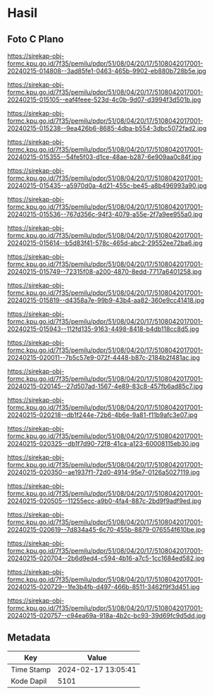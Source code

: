 # Hasil

## Foto C Plano

https://sirekap-obj-formc.kpu.go.id/7f35/pemilu/pdpr/51/08/04/20/17/5108042017001-20240215-014808--3ad85fe1-0463-465b-9902-eb880b728b5e.jpg

https://sirekap-obj-formc.kpu.go.id/7f35/pemilu/pdpr/51/08/04/20/17/5108042017001-20240215-015105--eaf4feee-523d-4c0b-9d07-d3994f3d501b.jpg

https://sirekap-obj-formc.kpu.go.id/7f35/pemilu/pdpr/51/08/04/20/17/5108042017001-20240215-015238--9ea426b6-8685-4dba-b554-3dbc5072fad2.jpg

https://sirekap-obj-formc.kpu.go.id/7f35/pemilu/pdpr/51/08/04/20/17/5108042017001-20240215-015355--54fe5f03-d1ce-48ae-b287-6e909aa0c84f.jpg

https://sirekap-obj-formc.kpu.go.id/7f35/pemilu/pdpr/51/08/04/20/17/5108042017001-20240215-015435--a5970d0a-4d21-455c-be45-a8b496993a90.jpg

https://sirekap-obj-formc.kpu.go.id/7f35/pemilu/pdpr/51/08/04/20/17/5108042017001-20240215-015536--767d356c-94f3-4079-a55e-2f7a9ee955a0.jpg

https://sirekap-obj-formc.kpu.go.id/7f35/pemilu/pdpr/51/08/04/20/17/5108042017001-20240215-015614--b5d83f41-578c-465d-abc2-29552ee72ba6.jpg

https://sirekap-obj-formc.kpu.go.id/7f35/pemilu/pdpr/51/08/04/20/17/5108042017001-20240215-015749--72315f08-a200-4870-8edd-7717a6401258.jpg

https://sirekap-obj-formc.kpu.go.id/7f35/pemilu/pdpr/51/08/04/20/17/5108042017001-20240215-015819--d4358a7e-99b9-43b4-aa82-360e9cc41418.jpg

https://sirekap-obj-formc.kpu.go.id/7f35/pemilu/pdpr/51/08/04/20/17/5108042017001-20240215-015943--112fd135-9163-4498-8418-b4db118cc8d5.jpg

https://sirekap-obj-formc.kpu.go.id/7f35/pemilu/pdpr/51/08/04/20/17/5108042017001-20240215-020011--7b5c57e9-072f-4448-b87c-2184b2f481ac.jpg

https://sirekap-obj-formc.kpu.go.id/7f35/pemilu/pdpr/51/08/04/20/17/5108042017001-20240215-020145--27d507ad-1567-4e89-83c8-457fb6ad85c7.jpg

https://sirekap-obj-formc.kpu.go.id/7f35/pemilu/pdpr/51/08/04/20/17/5108042017001-20240215-020218--db1f244e-72b6-4b6e-9a81-f11b9afc3e07.jpg

https://sirekap-obj-formc.kpu.go.id/7f35/pemilu/pdpr/51/08/04/20/17/5108042017001-20240215-020325--db1f7d90-72f8-41ca-a123-60008115eb30.jpg

https://sirekap-obj-formc.kpu.go.id/7f35/pemilu/pdpr/51/08/04/20/17/5108042017001-20240215-020350--ae1937f1-72d0-4914-95e7-0126a5027119.jpg

https://sirekap-obj-formc.kpu.go.id/7f35/pemilu/pdpr/51/08/04/20/17/5108042017001-20240215-020505--11255ecc-a9b0-4fa4-887c-2bd9f9adf9ed.jpg

https://sirekap-obj-formc.kpu.go.id/7f35/pemilu/pdpr/51/08/04/20/17/5108042017001-20240215-020619--7d834a45-6c70-455b-8879-076554f610be.jpg

https://sirekap-obj-formc.kpu.go.id/7f35/pemilu/pdpr/51/08/04/20/17/5108042017001-20240215-020704--2b6d9ed4-c594-4b16-a7c5-1cc1684ed582.jpg

https://sirekap-obj-formc.kpu.go.id/7f35/pemilu/pdpr/51/08/04/20/17/5108042017001-20240215-020729--1fe3b4fb-d497-466b-8511-3462f9f3d451.jpg

https://sirekap-obj-formc.kpu.go.id/7f35/pemilu/pdpr/51/08/04/20/17/5108042017001-20240215-020757--c94ea69a-918a-4b2c-bc93-39d69fc9d5dd.jpg


## Metadata

| Key        | Value               |
| ---------- | ------------------- |
| Time Stamp | 2024-02-17 13:05:41 |
| Kode Dapil | 5101                |



